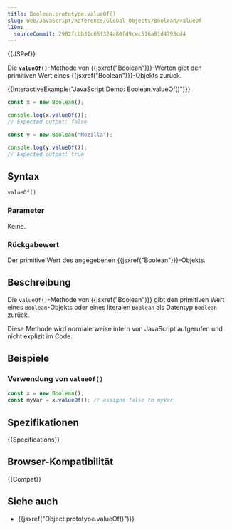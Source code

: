 ```yaml
---
title: Boolean.prototype.valueOf()
slug: Web/JavaScript/Reference/Global_Objects/Boolean/valueOf
l10n:
  sourceCommit: 2982fcbb31c65f324a80fd9cec516a81d4793cd4
---
```


{{JSRef}}

Die **`valueOf()`**-Methode von {{jsxref("Boolean")}}-Werten gibt den primitiven Wert eines
{{jsxref("Boolean")}}-Objekts zurück.

{{InteractiveExample("JavaScript Demo: Boolean.valueOf()")}}

```js interactive-example
const x = new Boolean();

console.log(x.valueOf());
// Expected output: false

const y = new Boolean("Mozilla");

console.log(y.valueOf());
// Expected output: true
```

## Syntax

```js-nolint
valueOf()
```

### Parameter

Keine.

### Rückgabewert

Der primitive Wert des angegebenen {{jsxref("Boolean")}}-Objekts.

## Beschreibung

Die `valueOf()`-Methode von {{jsxref("Boolean")}} gibt den primitiven Wert
eines `Boolean`-Objekts oder eines literalen `Boolean` als Datentyp `Boolean` zurück.

Diese Methode wird normalerweise intern von JavaScript aufgerufen und nicht explizit im Code.

## Beispiele

### Verwendung von `valueOf()`

```js
const x = new Boolean();
const myVar = x.valueOf(); // assigns false to myVar
```

## Spezifikationen

{{Specifications}}

## Browser-Kompatibilität

{{Compat}}

## Siehe auch

- {{jsxref("Object.prototype.valueOf()")}}
